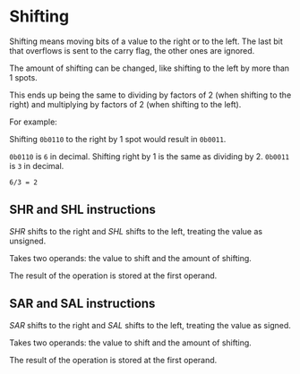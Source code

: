 # Shifting

Shifting means moving bits of a value to the right or to the left. The last bit that overflows is sent to the carry flag, the other ones are ignored.

The amount of shifting can be changed, like shifting to the left by more than 1 spots. 

This ends up being the same to dividing by factors of 2 (when shifting to the right) and multiplying by factors of 2 (when shifting to the left).

For example:

Shifting `0b0110` to the right by 1 spot would result in `0b0011`.

`0b0110` is `6` in decimal.
Shifting right by 1 is the same as dividing by 2.
`0b0011` is `3` in decimal.

`6/3 = 2`

## SHR and SHL instructions

_SHR_ shifts to the right and _SHL_ shifts to the left, treating the value as unsigned.

Takes two operands: the value to shift and the amount of shifting.

The result of the operation is stored at the first operand.

## SAR and SAL instructions

_SAR_ shifts to the right and _SAL_ shifts to the left, treating the value as signed.

Takes two operands: the value to shift and the amount of shifting.

The result of the operation is stored at the first operand.


